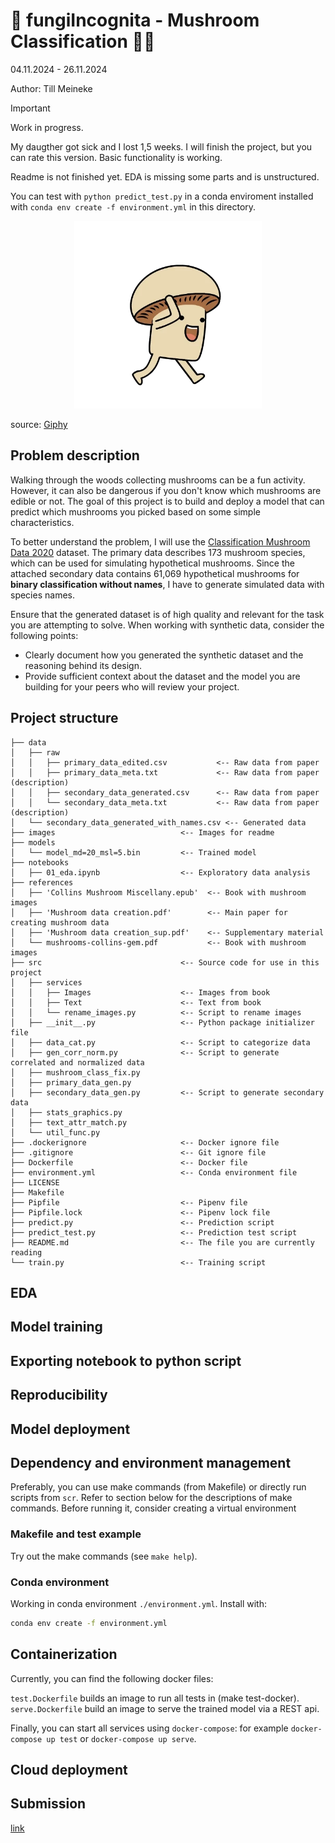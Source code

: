 # 🍄 fungiIncognita - Mushroom Classification 🍄‍🟫

04.11.2024 - 26.11.2024

Author: Till Meineke

> [!IMPORTANT]
> 
> Work in progress.
> 
> My daugther got sick and I lost 1,5 weeks. I will finish the project, but you can rate this version. Basic functionality is working.
>
> Readme is not finished yet. EDA is missing some parts and is unstructured.
>
> You can test with `python predict_test.py` in a conda enviroment installed with `conda env create -f environment.yml` in this directory.

<div style="text-align:center;">
  <img src="./images/walking_sillyshrooman.webp" alt="Walking sillyshrooman" style="width:300px;height:auto;">
</div>

source: [Giphy](https://i.giphy.com/media/v1.Y2lkPTc5MGI3NjExYnJxa2xoY2R0YnVnZGVuaWMzcjVzc3VwNGFmOXl1bTJzM2JjOXFmZCZlcD12MV9pbnRlcm5hbF9naWZfYnlfaWQmY3Q9cw/BPvLYetv28UVFBHCO2/giphy.gif)

## Problem description

Walking through the woods collecting mushrooms can be a fun activity. However, it can also be dangerous if you don't know which mushrooms are edible or not. The goal of this project is to build and deploy a model that can predict which mushrooms you picked based on some simple characteristics.

To better understand the problem, I will use the [Classification Mushroom Data 2020](https://visualization.group/data/mushroom/) dataset. The primary data describes 173 mushroom species, which can be used for simulating hypothetical mushrooms. Since the attached secondary data contains 61,069 hypothetical mushrooms for __binary classification without names__, I have to generate simulated data with species names.

Ensure that the generated dataset is of high quality and relevant for the task you are attempting to solve.
When working with synthetic data, consider the following points:

- Clearly document how you generated the synthetic dataset and the reasoning behind its design.
- Provide sufficient context about the dataset and the model you are building for your peers who will review your project.

## Project structure

```plaintext
├── data
│   ├── raw
│   │   ├── primary_data_edited.csv           <-- Raw data from paper
│   │   ├── primary_data_meta.txt             <-- Raw data from paper (description)
│   │   ├── secondary_data_generated.csv      <-- Raw data from paper
│   │   └── secondary_data_meta.txt           <-- Raw data from paper (description)
│   └── secondary_data_generated_with_names.csv <-- Generated data
├── images                            <-- Images for readme
├── models
│   └── model_md=20_msl=5.bin         <-- Trained model
├── notebooks
│   ├── 01_eda.ipynb                  <-- Exploratory data analysis
├── references
│   ├── 'Collins Mushroom Miscellany.epub'  <-- Book with mushroom images
│   ├── 'Mushroom data creation.pdf'        <-- Main paper for creating mushroom data
│   ├── 'Mushroom data creation_sup.pdf'    <-- Supplementary material
│   └── mushrooms-collins-gem.pdf           <-- Book with mushroom images
├── src                               <-- Source code for use in this project
│   ├── services
│   │   ├── Images                    <-- Images from book
│   │   ├── Text                      <-- Text from book
│   │   └── rename_images.py          <-- Script to rename images
│   ├── __init__.py                   <-- Python package initializer file
│   ├── data_cat.py                   <-- Script to categorize data
│   ├── gen_corr_norm.py              <-- Script to generate correlated and normalized data
│   ├── mushroom_class_fix.py
│   ├── primary_data_gen.py
│   ├── secondary_data_gen.py         <-- Script to generate secondary data
│   ├── stats_graphics.py
│   ├── text_attr_match.py
│   └── util_func.py
├── .dockerignore                     <-- Docker ignore file
├── .gitignore                        <-- Git ignore file
├── Dockerfile                        <-- Docker file
├── environment.yml                   <-- Conda environment file
├── LICENSE
├── Makefile
├── Pipfile                           <-- Pipenv file
├── Pipfile.lock                      <-- Pipenv lock file
├── predict.py                        <-- Prediction script
├── predict_test.py                   <-- Prediction test script
├── README.md                         <-- The file you are currently reading
└── train.py                          <-- Training script
```

## EDA

## Model training

## Exporting notebook to python script

## Reproducibility

## Model deployment

## Dependency and environment management

Preferably, you can use make commands (from Makefile) or directly run scripts from `scr`.
Refer to section below for the descriptions of make commands. Before running it, consider creating
a virtual environment

### Makefile and test example

Try out the make commands (see `make help`).

### Conda environment

Working in conda environment `./environment.yml`. Install with:

```bash
conda env create -f environment.yml
```

## Containerization

Currently, you can find the following docker files:

<!-- jupyter.Dockerfile builds an image for running notebooks. -->
`test.Dockerfile` builds an image to run all tests in (make test-docker).
`serve.Dockerfile` build an image to serve the trained model via a REST api.
<!-- To ease the serving it uses open source dploy-kickstart module. To find more info about dploy-kickstart click here. -->
Finally, you can start all services using `docker-compose`:
for example `docker-compose up test` or `docker-compose up serve`.

<!-- Do you need a notebook for development? Just run docker-compose up jupyter. It will launch a Jupyter Notebook with access to your local development files. -->

## Cloud deployment

## Submission

[link](https://courses.datatalks.club/ml-zoomcamp-2024/project/midterm)
